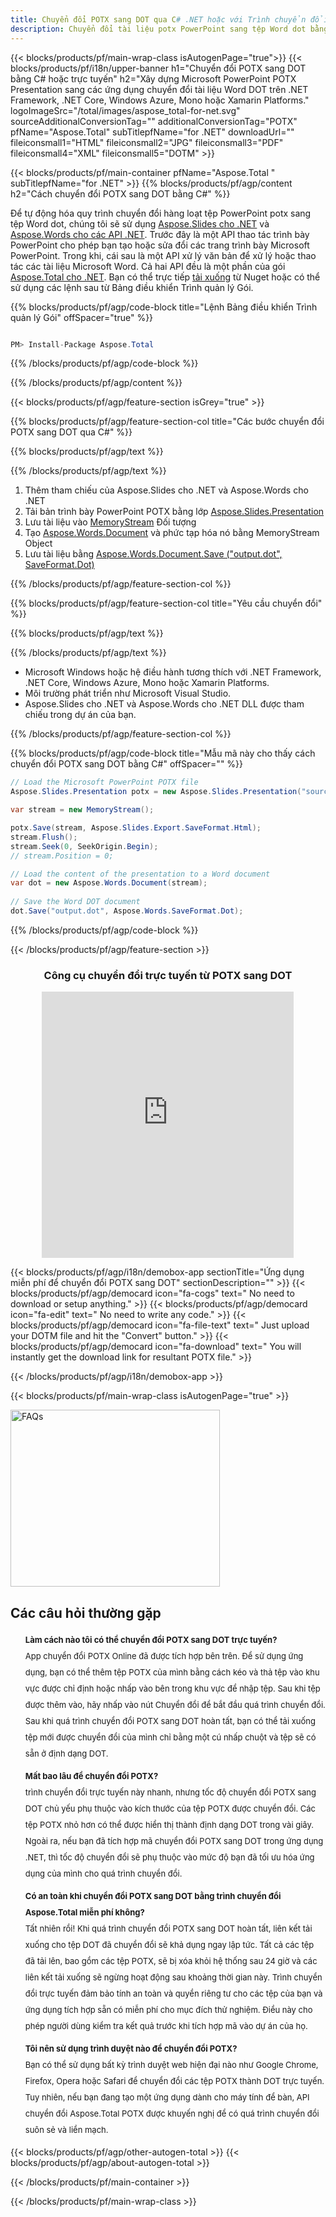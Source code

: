 ```yaml
---
title: Chuyển đổi POTX sang DOT qua C# .NET hoặc với Trình chuyển đổi trực tuyến miễn phí
description: Chuyển đổi tài liệu potx PowerPoint sang tệp Word dot bằng C#. Chuyển đổi nhiều tệp trong ASP.NET hoặc các ứng dụng .NET khác.
---
```


{{< blocks/products/pf/main-wrap-class isAutogenPage="true">}}
{{< blocks/products/pf/i18n/upper-banner h1="Chuyển đổi POTX sang DOT bằng C# hoặc trực tuyến" h2="Xây dựng Microsoft PowerPoint POTX Presentation sang các ứng dụng chuyển đổi tài liệu Word DOT trên .NET Framework, .NET Core, Windows Azure, Mono hoặc Xamarin Platforms." logoImageSrc="/total/images/aspose_total-for-net.svg" sourceAdditionalConversionTag="" additionalConversionTag="POTX" pfName="Aspose.Total" subTitlepfName="for .NET" downloadUrl="" fileiconsmall1="HTML" fileiconsmall2="JPG" fileiconsmall3="PDF" fileiconsmall4="XML" fileiconsmall5="DOTM" >}}

{{< blocks/products/pf/main-container pfName="Aspose.Total " subTitlepfName="for .NET" >}}
{{% blocks/products/pf/agp/content h2="Cách chuyển đổi POTX sang DOT bằng C#" %}}

Để tự động hóa quy trình chuyển đổi hàng loạt tệp PowerPoint potx sang tệp Word dot, chúng tôi sẽ sử dụng [Aspose.Slides cho .NET](https://products.aspose.com/slides/net) và [Aspose.Words cho các API .NET](https://products.aspose.com/words/net). Trước đây là một API thao tác trình bày PowerPoint cho phép bạn tạo hoặc sửa đổi các trang trình bày Microsoft PowerPoint. Trong khi, cái sau là một API xử lý văn bản để xử lý hoặc thao tác các tài liệu Microsoft Word. Cả hai API đều là một phần của gói [Aspose.Total cho .NET](https://products.aspose.com/total/net). Bạn có thể trực tiếp [tải xuống](https://releases.aspose.com/) từ Nuget hoặc có thể sử dụng các lệnh sau từ Bảng điều khiển Trình quản lý Gói.

{{% blocks/products/pf/agp/code-block title="Lệnh Bảng điều khiển Trình quản lý Gói" offSpacer="true" %}}

```cs

PM> Install-Package Aspose.Total

```

{{% /blocks/products/pf/agp/code-block %}}

{{% /blocks/products/pf/agp/content %}}

{{< blocks/products/pf/agp/feature-section isGrey="true" >}}

{{% blocks/products/pf/agp/feature-section-col title="Các bước chuyển đổi POTX sang DOT qua C#" %}}

{{% blocks/products/pf/agp/text %}}

{{% /blocks/products/pf/agp/text %}}

1. Thêm tham chiếu của Aspose.Slides cho .NET và Aspose.Words cho .NET
1. Tải bản trình bày PowerPoint POTX bằng lớp [Aspose.Slides.Presentation](https://apireference.aspose.com/slides/net/aspose.slides/presentation)
1. Lưu tài liệu vào [MemoryStream](https://dots.microsoft.com/en-us/dotnet/api/system.io.memorystream?view=net-5.0) Đối tượng
1. Tạo [Aspose.Words.Document](https://apireference.aspose.com/words/net/aspose.words/document) và phức tạp hóa nó bằng MemoryStream Object
1. Lưu tài liệu bằng [Aspose.Words.Document.Save ("output.dot", SaveFormat.Dot)](https://apireference.aspose.com/words/net/aspose.words.document/save/methods/3)

{{% /blocks/products/pf/agp/feature-section-col %}}

{{% blocks/products/pf/agp/feature-section-col title="Yêu cầu chuyển đổi" %}}

{{% blocks/products/pf/agp/text %}}

{{% /blocks/products/pf/agp/text %}}

- Microsoft Windows hoặc hệ điều hành tương thích với .NET Framework, .NET Core, Windows Azure, Mono hoặc Xamarin Platforms.
- Môi trường phát triển như Microsoft Visual Studio.
- Aspose.Slides cho .NET và Aspose.Words cho .NET DLL được tham chiếu trong dự án của bạn.

{{% /blocks/products/pf/agp/feature-section-col %}}

{{% blocks/products/pf/agp/code-block title="Mẫu mã này cho thấy cách chuyển đổi POTX sang DOT bằng C#" offSpacer="" %}}

```cs
// Load the Microsoft PowerPoint POTX file
Aspose.Slides.Presentation potx = new Aspose.Slides.Presentation("source.potx");

var stream = new MemoryStream();

potx.Save(stream, Aspose.Slides.Export.SaveFormat.Html);
stream.Flush();
stream.Seek(0, SeekOrigin.Begin);
// stream.Position = 0;

// Load the content of the presentation to a Word document
var dot = new Aspose.Words.Document(stream);
      
// Save the Word DOT document
dot.Save("output.dot", Aspose.Words.SaveFormat.Dot);

```

{{% /blocks/products/pf/agp/code-block %}}

{{< /blocks/products/pf/agp/feature-section >}}

<div class="container-fluid agp-content bg-white aboutfile box-1 vh100 section nopbtm">
<div class=container>
<div class=row>
<div class="demobox tc col-md-12 padding-0" align="center">

<h3>Công cụ chuyển đổi trực tuyến từ POTX sang DOT</h3>

<iframe title="Công cụ trực tuyến chuyển đổi từ potx sang dot" style="border: none; height: 426px;" scrolling="no" src="https://total-conversion-app-65z5r2lp.qa.k8s.dynabic.com/?to=dot&from=potx" id="child-iframe" width="80%"></iframe>

</div></div>
</div></div>


<!-- aboutfile Starts -->

{{< blocks/products/pf/agp/i18n/demobox-app sectionTitle="Ứng dụng miễn phí để chuyển đổi POTX sang DOT" sectionDescription="" >}}
        {{< blocks/products/pf/agp/democard icon="fa-cogs" text=" No need to download or setup anything." >}}
        {{< blocks/products/pf/agp/democard icon="fa-edit" text=" No need to write any code." >}}
        {{< blocks/products/pf/agp/democard icon="fa-file-text" text=" Just upload your DOTM file and hit the \"Convert\" button." >}}
        {{< blocks/products/pf/agp/democard icon="fa-download" text=" You will instantly get the download link for resultant POTX file." >}}

{{< /blocks/products/pf/agp/i18n/demobox-app >}}

<!-- aboutfile Ends -->
{{< blocks/products/pf/main-wrap-class isAutogenPage="true" >}}
<style>.howtolist li{margin-right: 0!important;line-height: 26px;position: relative;margin-bottom: 10px;font-size: 13px;list-style-type: none;}</style>
<div class="col-md-12 tl bg-gray-dark howtolist section">
  <a class="anchor" name="faqpage"></a>
  <div class="container tl dflex" itemscope="" itemtype="https://schema.org/FAQPage">
      <div class="col-md-4 howtosectiongfx">
          <img class="social-panel-hide-on-mobile" src="https://www.groupdocs.cloud/templates/brand/images/groupdocs/conversion/groupdocs_conversion-brand.png" alt="FAQs" width="335" height="283">
      </div>
      <div class="howtosection col-md-8">
          <div>
              <h2>Các câu hỏi thường gặp</h2>
              <ul>
                  <li itemscope="" itemprop="mainEntity" itemtype="https://schema.org/Question">
                      <div>
                          <span itemprop="name"><b>Làm cách nào tôi có thể chuyển đổi POTX sang DOT trực tuyến?</b></span>
                      </div>
                      <div itemscope="" itemprop="acceptedAnswer" itemtype="https://schema.org/Answer">
                          <span itemprop="text">App chuyển đổi POTX Online đã được tích hợp bên trên. Để sử dụng ứng dụng, bạn có thể thêm tệp POTX của mình bằng cách kéo và thả tệp vào khu vực được chỉ định hoặc nhấp vào bên trong khu vực để nhập tệp. Sau khi tệp được thêm vào, hãy nhấp vào nút Chuyển đổi để bắt đầu quá trình chuyển đổi. Sau khi quá trình chuyển đổi POTX sang DOT hoàn tất, bạn có thể tải xuống tệp mới được chuyển đổi của mình chỉ bằng một cú nhấp chuột và tệp sẽ có sẵn ở định dạng DOT.</span>
                      </div>
                  </li>
                  <li itemscope="" itemprop="mainEntity" itemtype="https://schema.org/Question">
                      <div>
                          <span itemprop="name"><b>Mất bao lâu để chuyển đổi POTX?</b></span>
                      </div>
                      <div itemscope="" itemprop="acceptedAnswer" itemtype="https://schema.org/Answer">
                          <span itemprop="text">trình chuyển đổi trực tuyến này nhanh, nhưng tốc độ chuyển đổi POTX sang DOT chủ yếu phụ thuộc vào kích thước của tệp POTX được chuyển đổi. Các tệp POTX nhỏ hơn có thể được hiển thị thành định dạng DOT trong vài giây. Ngoài ra, nếu bạn đã tích hợp mã chuyển đổi POTX sang DOT trong ứng dụng .NET, thì tốc độ chuyển đổi sẽ phụ thuộc vào mức độ bạn đã tối ưu hóa ứng dụng của mình cho quá trình chuyển đổi.</span>
                      </div>
                  </li>
                  <li itemscope="" itemprop="mainEntity" itemtype="https://schema.org/Question">
                      <div>
                          <span itemprop="name"><b>Có an toàn khi chuyển đổi POTX sang DOT bằng trình chuyển đổi Aspose.Total miễn phí không?</b></span>
                      </div>
                      <div itemscope="" itemprop="acceptedAnswer" itemtype="https://schema.org/Answer">
                          <span itemprop="text">Tất nhiên rồi! Khi quá trình chuyển đổi POTX sang DOT hoàn tất, liên kết tải xuống cho tệp DOT đã chuyển đổi sẽ khả dụng ngay lập tức. Tất cả các tệp đã tải lên, bao gồm các tệp POTX, sẽ bị xóa khỏi hệ thống sau 24 giờ và các liên kết tải xuống sẽ ngừng hoạt động sau khoảng thời gian này. Trình chuyển đổi trực tuyến đảm bảo tính an toàn và quyền riêng tư cho các tệp của bạn và ứng dụng tích hợp sẵn có miễn phí cho mục đích thử nghiệm. Điều này cho phép người dùng kiểm tra kết quả trước khi tích hợp mã vào dự án của họ.</span>
                      </div>
                  </li>                 
                  <li itemscope="" itemprop="mainEntity" itemtype="https://schema.org/Question">
                      <div>
                          <span itemprop="name"><b>Tôi nên sử dụng trình duyệt nào để chuyển đổi POTX?</b></span>
                      </div>
                      <div itemscope="" itemprop="acceptedAnswer" itemtype="https://schema.org/Answer">
                          <span itemprop="text">Bạn có thể sử dụng bất kỳ trình duyệt web hiện đại nào như Google Chrome, Firefox, Opera hoặc Safari để chuyển đổi các tệp POTX thành DOT trực tuyến. Tuy nhiên, nếu bạn đang tạo một ứng dụng dành cho máy tính để bàn, API chuyển đổi Aspose.Total POTX được khuyến nghị để có quá trình chuyển đổi suôn sẻ và liền mạch.</span>
                      </div>
                  </li>
              </ul>
          </div>
      </div>
  </div>
{{< blocks/products/pf/agp/other-autogen-total >}}
{{< blocks/products/pf/agp/about-autogen-total >}}

{{< /blocks/products/pf/main-container >}}
    
{{< /blocks/products/pf/main-wrap-class >}}